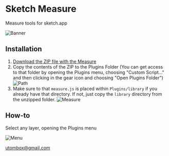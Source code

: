 Sketch Measure
======

Measure tools for sketch.app

![Banner](http://file.is26.com/wp-image/2014/04/sketch-measure-banner700.png)

Installation
--------
1. [Download the ZIP file with the Measure](https://github.com/utom/sketch-measure/archive/master.zip)
2. Copy the contents of the ZIP to the Plugins Folder (You can get access to that folder by opening the Plugins menu, choosing "Custom Script..." and then clicking in the gear icon and choosing "Open Plugins Folder")
![Path](http://file.is26.com/wp-image/2014/04/sketch-measure-path.png)
3. Make sure to that `measure.js` is placed within `Plugins/library` if you already have that directory. If not, just copy the `library` directory from the unzipped folder.
![Measure](http://f.cl.ly/items/241W02313j2t1N3n1E3H/Screen%20Shot%202014-04-03%20at%201.05.17%20PM.png)


How-to
------

Select any layer, opening the Plugins menu

![Menu](http://file.is26.com/wp-image/2014/04/sketch-measure-menu.png?update)



utombox@gmail.com
